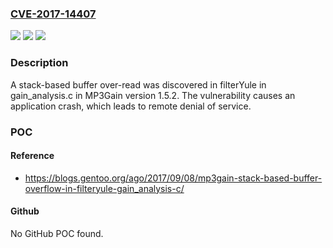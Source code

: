 ### [CVE-2017-14407](https://cve.mitre.org/cgi-bin/cvename.cgi?name=CVE-2017-14407)
![](https://img.shields.io/static/v1?label=Product&message=n%2Fa&color=blue)
![](https://img.shields.io/static/v1?label=Version&message=n%2Fa&color=blue)
![](https://img.shields.io/static/v1?label=Vulnerability&message=n%2Fa&color=brighgreen)

### Description

A stack-based buffer over-read was discovered in filterYule in gain_analysis.c in MP3Gain version 1.5.2. The vulnerability causes an application crash, which leads to remote denial of service.

### POC

#### Reference
- https://blogs.gentoo.org/ago/2017/09/08/mp3gain-stack-based-buffer-overflow-in-filteryule-gain_analysis-c/

#### Github
No GitHub POC found.

